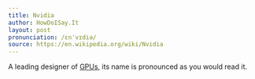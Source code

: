 ```yaml
---
title: Nvidia
author: HowDoISay.It
layout: post
pronunciation: /ɛnˈvɪdiə/
source: https://en.wikipedia.org/wiki/Nvidia
---
```


A leading designer of [GPUs](/gpu), its name is pronounced as you would read it.
